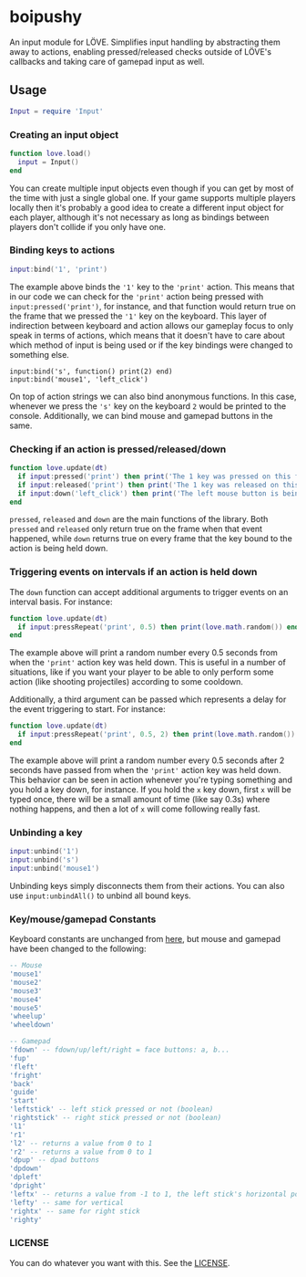 # boipushy

An input module for LÖVE. Simplifies input handling by abstracting them away to actions,
enabling pressed/released checks outside of LÖVE's callbacks and taking care of gamepad input as well.

## Usage

```lua
Input = require 'Input'
```

### Creating an input object

```lua
function love.load()
  input = Input()
end
```

You can create multiple input objects even though if you can get by most of the time with just a single global one. If your game supports multiple players locally then it's probably a good idea to create a different input object for each player, although it's not necessary as long as bindings between players don't collide if you only have one.

### Binding keys to actions

```lua
input:bind('1', 'print')
```

The example above binds the `'1'` key to the `'print'` action. This means that in our code we can check for the `'print'` action being pressed with `input:pressed('print')`, for instance, and that function would return true on the frame that we pressed the `'1'` key on the keyboard. This layer of indirection between keyboard and action allows our gameplay focus to only speak in terms of actions, which means that it doesn't have to care about which method of input is being used or if the key bindings were changed to something else.

```
input:bind('s', function() print(2) end)
input:bind('mouse1', 'left_click')
```

On top of action strings we can also bind anonymous functions. In this case, whenever we press the `'s'` key on the keyboard `2` would be printed to the console. Additionally, we can bind mouse and gamepad buttons in the same.

### Checking if an action is pressed/released/down

```lua
function love.update(dt)
  if input:pressed('print') then print('The 1 key was pressed on this frame!') end
  if input:released('print') then print('The 1 key was released on this frame!') end
  if input:down('left_click') then print('The left mouse button is being held down!') end
end
```

`pressed`, `released` and `down` are the main functions of the library. Both `pressed` and `released` only return true on the frame when that event happened, while `down` returns true on every frame that the key bound to the action is being held down.

### Triggering events on intervals if an action is held down

The `down` function can accept additional arguments to trigger events on an interval basis. For instance:

```lua
function love.update(dt)
  if input:pressRepeat('print', 0.5) then print(love.math.random()) end
end
```

The example above will print a random number every 0.5 seconds from when the `'print'` action key was held down. This is useful in a number of situations, like if you want your player to be able to only perform some action (like shooting projectiles) according to some cooldown.

Additionally, a third argument can be passed which represents a delay for the event triggering to start. For instance:

```lua
function love.update(dt)
  if input:pressRepeat('print', 0.5, 2) then print(love.math.random()) end
end
```

The example above will print a random number every 0.5 seconds after 2 seconds have passed from when the `'print'` action key was held down. This behavior can be seen in action whenever you're typing something and you hold a key down, for instance. If you hold the `x` key down, first `x` will be typed once, there will be a small amount of time (like say 0.3s) where nothing happens, and then a lot of `x` will come following really fast. 

### Unbinding a key

```lua
input:unbind('1')
input:unbind('s')
input:unbind('mouse1')
```

Unbinding keys simply disconnects them from their actions. You can also use `input:unbindAll()` to unbind all bound keys.

### Key/mouse/gamepad Constants

Keyboard constants are unchanged from [here](https://www.love2d.org/wiki/KeyConstant), but mouse and gamepad have been changed to the following:

```lua
-- Mouse
'mouse1'
'mouse2'
'mouse3'
'mouse4'
'mouse5'
'wheelup'
'wheeldown'

-- Gamepad
'fdown' -- fdown/up/left/right = face buttons: a, b...
'fup'
'fleft'
'fright'
'back'
'guide'
'start'
'leftstick' -- left stick pressed or not (boolean)
'rightstick' -- right stick pressed or not (boolean)
'l1'
'r1'
'l2' -- returns a value from 0 to 1
'r2' -- returns a value from 0 to 1
'dpup' -- dpad buttons
'dpdown'
'dpleft'
'dpright'
'leftx' -- returns a value from -1 to 1, the left stick's horizontal position
'lefty' -- same for vertical
'rightx' -- same for right stick
'righty'
```

### LICENSE

You can do whatever you want with this. See the [LICENSE](https://github.com/adonaac/thomas/blob/master/LICENSE).
